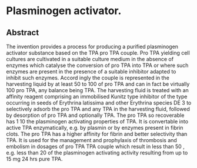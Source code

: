 # Plasminogen activator.

## Abstract
The invention provides a process for producing a purified plasminogen activator substance based on the TPA pro TPA couple. Pro TPA yielding cell cultures are cultivated in a suitable culture medium in the absence of enzymes which catalyse the conversion of pro TPA into TPA or where such enzymes are present in the presence of a suitable inhibitor adapted to inhibit such enzymes. Accord ingly the couple is represented in the harvesting liquid by at least 50 to 100 of pro TPA and can in fact be virtually 100 pro TPA, any balance being TPA. The harvesting fluid is treated with an affinity reagent comprising an immobilised Kunitz type inhibitor of the type occurring in seeds of Erythrina latissima and other Erythrina species DE 3 to selectively adsorb the pro TPA and any TPA in the harvesting fluid, followed by desorption of pro TPA and optionally TPA. The pro TPA so recoverable has 1 10 the plasminogen activating properties of TPA. It is convertable into active TPA enzymatically, e.g. by plasmin or by enzymes present in fibrin clots. The pro TPA has a higher affinity for fibrin and better selectivity than TPA. It is used for the management and prophylaxis of thrombosis and embolism in dosages of pro TPA TPA couple which result in less than 50 , e.g. less than 20 of the plasminogen activating activity resulting from up to 15 mg 24 hrs pure TPA.